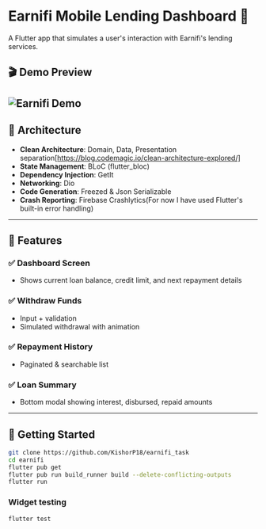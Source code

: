 # Earnifi Mobile Lending Dashboard 📱

A Flutter app that simulates a user's interaction with Earnifi's lending services.

## 🎬 Demo Preview

![Earnifi Demo](assets/earnifi_demo.gif)
---

## 🧱 Architecture

- **Clean Architecture**: Domain, Data, Presentation
  separation[https://blog.codemagic.io/clean-architecture-explored/]
- **State Management**: BLoC (flutter_bloc)
- **Dependency Injection**: GetIt
- **Networking**: Dio
- **Code Generation**: Freezed & Json Serializable
- **Crash Reporting**: Firebase Crashlytics(For now I have used Flutter's built-in error handling)

---

## 📱 Features

### ✅ Dashboard Screen

- Shows current loan balance, credit limit, and next repayment details

### ✅ Withdraw Funds

- Input + validation
- Simulated withdrawal with animation

### ✅ Repayment History

- Paginated & searchable list

### ✅ Loan Summary

- Bottom modal showing interest, disbursed, repaid amounts

---

## 🚀 Getting Started

```bash
git clone https://github.com/KishorP18/earnifi_task
cd earnifi
flutter pub get
flutter pub run build_runner build --delete-conflicting-outputs
flutter run
```

### Widget testing

```bash
flutter test
```

